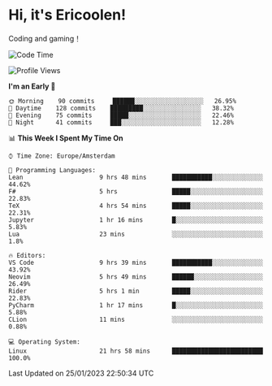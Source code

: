 # Hi, it's Ericoolen!
Coding and gaming！

<!--START_SECTION:waka-->
![Code Time](http://img.shields.io/badge/Code%20Time-648%20hrs%2049%20mins-blue)

![Profile Views](http://img.shields.io/badge/Profile%20Views-0-blue)

**I'm an Early 🐤** 

```text
🌞 Morning    90 commits     ██████░░░░░░░░░░░░░░░░░░░   26.95% 
🌆 Daytime    128 commits    █████████░░░░░░░░░░░░░░░░   38.32% 
🌃 Evening    75 commits     █████░░░░░░░░░░░░░░░░░░░░   22.46% 
🌙 Night      41 commits     ███░░░░░░░░░░░░░░░░░░░░░░   12.28%

```


📊 **This Week I Spent My Time On** 

```text
⌚︎ Time Zone: Europe/Amsterdam

💬 Programming Languages: 
Lean                     9 hrs 48 mins       ███████████░░░░░░░░░░░░░░   44.62% 
F#                       5 hrs               █████░░░░░░░░░░░░░░░░░░░░   22.83% 
TeX                      4 hrs 54 mins       █████░░░░░░░░░░░░░░░░░░░░   22.31% 
Jupyter                  1 hr 16 mins        █░░░░░░░░░░░░░░░░░░░░░░░░   5.83% 
Lua                      23 mins             ░░░░░░░░░░░░░░░░░░░░░░░░░   1.8%

🔥 Editors: 
VS Code                  9 hrs 39 mins       ███████████░░░░░░░░░░░░░░   43.92% 
Neovim                   5 hrs 49 mins       ██████░░░░░░░░░░░░░░░░░░░   26.49% 
Rider                    5 hrs 1 min         █████░░░░░░░░░░░░░░░░░░░░   22.83% 
PyCharm                  1 hr 17 mins        █░░░░░░░░░░░░░░░░░░░░░░░░   5.88% 
CLion                    11 mins             ░░░░░░░░░░░░░░░░░░░░░░░░░   0.88%

💻 Operating System: 
Linux                    21 hrs 58 mins      █████████████████████████   100.0%

```


 Last Updated on 25/01/2023 22:50:34 UTC
<!--END_SECTION:waka-->

